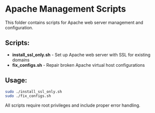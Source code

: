 # Apache Management Scripts

This folder contains scripts for Apache web server management and configuration.

## Scripts:

- **install_ssl_only.sh** - Set up Apache web server with SSL for existing domains
- **fix_configs.sh** - Repair broken Apache virtual host configurations

## Usage:
```bash
sudo ./install_ssl_only.sh
sudo ./fix_configs.sh
```

All scripts require root privileges and include proper error handling.